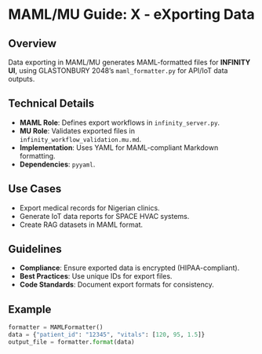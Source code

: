 # MAML/MU Guide: X - eXporting Data

## Overview
Data exporting in MAML/MU generates MAML-formatted files for **INFINITY UI**, using GLASTONBURY 2048’s `maml_formatter.py` for API/IoT data outputs.

## Technical Details
- **MAML Role**: Defines export workflows in `infinity_server.py`.
- **MU Role**: Validates exported files in `infinity_workflow_validation.mu.md`.
- **Implementation**: Uses YAML for MAML-compliant Markdown formatting.
- **Dependencies**: `pyyaml`.

## Use Cases
- Export medical records for Nigerian clinics.
- Generate IoT data reports for SPACE HVAC systems.
- Create RAG datasets in MAML format.

## Guidelines
- **Compliance**: Ensure exported data is encrypted (HIPAA-compliant).
- **Best Practices**: Use unique IDs for export files.
- **Code Standards**: Document export formats for consistency.

## Example
```python
formatter = MAMLFormatter()
data = {"patient_id": "12345", "vitals": [120, 95, 1.5]}
output_file = formatter.format(data)
```